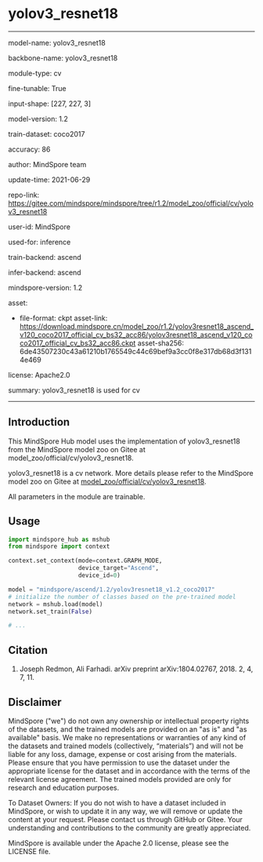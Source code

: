 # yolov3_resnet18

---

model-name: yolov3_resnet18

backbone-name: yolov3_resnet18

module-type: cv

fine-tunable: True

input-shape: [227, 227, 3]

model-version: 1.2

train-dataset: coco2017

accuracy: 86

author: MindSpore team

update-time: 2021-06-29

repo-link: <https://gitee.com/mindspore/mindspore/tree/r1.2/model_zoo/official/cv/yolov3_resnet18>

user-id: MindSpore

used-for: inference

train-backend: ascend

infer-backend: ascend

mindspore-version: 1.2

asset:

-
    file-format: ckpt
    asset-link: <https://download.mindspore.cn/model_zoo/r1.2/yolov3resnet18_ascend_v120_coco2017_official_cv_bs32_acc86/yolov3resnet18_ascend_v120_coco2017_official_cv_bs32_acc86.ckpt>
    asset-sha256: 6de43507230c43a61210b1765549c44c69bef9a3cc0f8e317db68d3f1314e469

license: Apache2.0

summary: yolov3_resnet18 is used for cv

---

## Introduction

This MindSpore Hub model uses the implementation of yolov3_resnet18 from the MindSpore model zoo on Gitee at model_zoo/official/cv/yolov3_resnet18.

yolov3_resnet18 is a cv network. More details please refer to the MindSpore model zoo on Gitee at [model_zoo/official/cv/yolov3_resnet18](https://gitee.com/mindspore/mindspore/blob/r1.2/model_zoo/official/cv/yolov3_resnet18/README.md).

All parameters in the module are trainable.

## Usage

```python
import mindspore_hub as mshub
from mindspore import context

context.set_context(mode=context.GRAPH_MODE,
                    device_target="Ascend",
                    device_id=0)

model = "mindspore/ascend/1.2/yolov3resnet18_v1.2_coco2017"
# initialize the number of classes based on the pre-trained model
network = mshub.load(model)
network.set_train(False)

# ...
```

## Citation

1. Joseph Redmon, Ali Farhadi. arXiv preprint arXiv:1804.02767, 2018. 2, 4, 7, 11.

## Disclaimer

MindSpore ("we") do not own any ownership or intellectual property rights of the datasets, and the trained models are provided on an "as is" and "as available" basis. We make no representations or warranties of any kind of the datasets and trained models (collectively, “materials”) and will not be liable for any loss, damage, expense or cost arising from the materials. Please ensure that you have permission to use the dataset under the appropriate license for the dataset and in accordance with the terms of the relevant license agreement. The trained models provided are only for research and education purposes.

To Dataset Owners: If you do not wish to have a dataset included in MindSpore, or wish to update it in any way, we will remove or update the content at your request. Please contact us through GitHub or Gitee. Your understanding and contributions to the community are greatly appreciated.

MindSpore is available under the Apache 2.0 license, please see the LICENSE file.